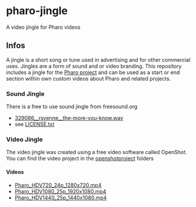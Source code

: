 # pharo-jingle

A video jingle for Pharo videos


## Infos

A jingle is a short song or tune used in advertising and for other commercial uses. Jingles are a form of sound and or video branding. This repository includes a jingle for the [Pharo project](http://www.pharo.org) and can be used as a start or end section within own custom videos about Pharo and related projects.

### Sound Jingle

There is a free to use sound jingle from freesound.org
- [329086__rsvenne__the-more-you-know.wav](openshotproject/329086__rsvenne__the-more-you-know.wav)
- see [LICENSE.txt](openshotproject/LICENSE.txt)

### Video Jingle

The video jingle was created using a free video software called OpenShot. You can find the video project in the [openshotproject](openshotproject) folders

#### Videos
- [Pharo_HDV720_24p_1280x720.mp4](video/Pharo_HDV720_24p_1280x720.mp4)
- [Pharo_HDV1080_25p_1920x1080.mp4](video/Pharo_HDV1080_25p_1920x1080.mp4)
- [Pharo_HDV1440_25p_1440x1080.mp4](video/Pharo_HDV1440_25p_1440x1080.mp4) 
